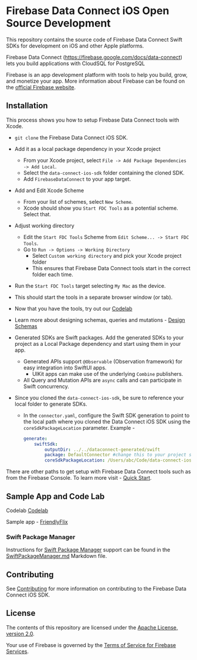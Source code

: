 # Firebase Data Connect iOS Open Source Development

This repository contains the source code of Firebase Data Connect Swift SDKs for development on iOS and other Apple platforms.

Firebase Data Connect (https://firebase.google.com/docs/data-connect) lets you build applications with CloudSQL for PostgreSQL

Firebase is an app development platform with tools to help you build, grow, and
monetize your app. More information about Firebase can be found on the
[official Firebase website](https://firebase.google.com).

## Installation

This process shows you how to setup Firebase Data Connect tools with Xcode.

* `git clone` the Firebase Data Connect iOS SDK.
* Add it as a local package dependency in your Xcode project
    * From your Xcode project, select `File -> Add Package Dependencies -> Add Local`.
    * Select the `data-connect-ios-sdk` folder containing the cloned SDK.
    * Add `FirebaseDataConnect` to your app target.
* Add and Edit Xcode Scheme
    * From your list of schemes, select `New Scheme`.
    * Xcode should show you `Start FDC Tools` as a potential scheme. Select that.
* Adjust working directory
    * Edit the `Start FDC Tools` Scheme from  `Edit Scheme... -> Start FDC Tools`.
    * Go to `Run -> Options -> Working Directory`
        * Select `Custom working directory` and pick your Xcode project folder
        * This ensures that Firebase Data Connect tools start in the correct folder each time. 
* Run the `Start FDC Tools` target selecting `My Mac` as the device.
* This should start the tools in a separate browser window (or tab).
* Now that you have the tools, try out our [Codelab](https://firebase.google.com/codelabs/firebase-dataconnect-ios#0)
* Learn more about designing schemas, queries and mutations - [Design Schemas](https://firebase.google.com/docs/data-connect/schemas-guide)
    
* Generated SDKs are Swift packages. Add the generated SDKs to your project as a Local Package dependency and start using them in your app.
    * Generated APIs support `@Observable` (Observation framework) for easy integration into SwiftUI apps.
        * UIKit apps can make use of the underlying `Combine` publishers.
    * All Query and Mutation APIs are `async` calls and can participate in Swift concurrency.
* Since you cloned the `data-connect-ios-sdk`, be sure to reference your local folder to generate SDKs.
    * In the `connector.yaml`, configure the Swift SDK generation to point to the local path where you cloned the Data Connect iOS SDK using the `coreSdkPackageLocation` parameter. Example -
        ```yaml
        generate:
            swiftSdk:
                outputDir: ../../dataconnect-generated/swift
                package: DefaultConnector #change this to your project specific name
                coreSdkPackageLocation: /Users/abc/Code/data-connect-ios-sdk
        ```

There are other paths to get setup with Firebase Data Connect tools such as from the Firebase Console. To  learn more visit - [Quick Start](https://firebase.google.com/docs/data-connect/quickstart).

## Sample App and Code Lab

Codelab [Codelab](https://firebase.google.com/codelabs/firebase-dataconnect-ios#0)

Sample app - [FriendlyFlix](https://github.com/firebase/data-connect-ios-sdk/tree/main/Examples/FriendlyFlix)

### Swift Package Manager
Instructions for [Swift Package Manager](https://swift.org/package-manager/) support can be
found in the [SwiftPackageManager.md](SwiftPackageManager.md) Markdown file.

## Contributing

See [Contributing](CONTRIBUTING.md) for more information on contributing to the Firebase Data Connect
iOS SDK.

## License

The contents of this repository are licensed under the
[Apache License, version 2.0](http://www.apache.org/licenses/LICENSE-2.0).

Your use of Firebase is governed by the
[Terms of Service for Firebase Services](https://firebase.google.com/terms/).
